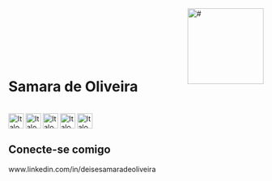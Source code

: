 
<img align="right" alt="#" height="150" src="https://gifdb.com/images/high/animated-steaming-coffee-459y2wllveo0hcub.gif">

</br></br></br></br></br>
<h1>
    <span>Samara de Oliveira</span>
</h1>
<p align="justify">  </br>
 <img align="center" alt="Italo-Delhp" height="30" width="30" src="https://cdn4.iconfinder.com/data/icons/logos-3/600/React.js_logo-512.png"> 
  <img align="center" alt="Italo-Delhp" height="30" width="30" src="https://i.ibb.co/7t7ckfm/CITYPNG-COM-JS-Javascript-Round-Logo-Icon-PNG-7000x7000.png">
  <img align="center" alt="Italo-Delhp" height="30" width="30" src="https://i.ibb.co/6mtX8Nm/pngwing-com.png">
  <img align="center" alt="Italo-Delhp" height="30" width="30" src="https://1.bp.blogspot.com/-v9hlfIXIXkc/XhDO6IvdC_I/AAAAAAAANfI/duPrIrwP_r8F-_DnpnQ-IaFDSvC_SBZcACLcBGAsYHQ/s200/1417589451_html-256.png">
  <img align="center" alt="Italo-Delhp" height="30" width="30" src="https://www.webhozz.com/blog/wp-content/uploads/2017/09/gambar-CSS-300x257.jpg">
<br>
  <a href="#"></a></p>
<h2>Conecte-se comigo</h2>
www.linkedin.com/in/deisesamaradeoliveira
  


